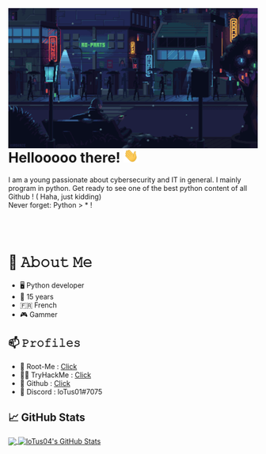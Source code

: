 
<img align='right' src="https://github.com/loTus04/loTus04/blob/main/img/Webp.net-resizeimage.gif">

# Hellooooo there! <img src="https://github.com/loTus04/loTus04/blob/main/img/wave.gif" width="30px">
I am a young passionate about cybersecurity and IT in general. I mainly program in python. Get ready to see one of the best python content of all Github !    ( Haha, just kidding)
</br>
Never forget: Python > * !
</br>
</br>
</br>
</br>

# :book: 𝙰𝚋𝚘𝚞𝚝 𝙼𝚎
- 🖥 Python developer
- 💼 15 years
- 🇫🇷 French
- 🎮 Gammer


## 📫 𝙿𝚛𝚘𝚏𝚒𝚕𝚎𝚜
- 🧠 Root-Me : [Click](https://www.root-me.org/loTus01)
- 👨‍💻 TryHackMe : [Click](https://tryhackme.com/p/loTus)
- 🖤 Github : [Click](https://github.com/loTus04)
- 💬 Discord : loTus01#7075

## &#x1f4c8; GitHub Stats

<a href="https://github.com/loTus04">
  <img align="center" src="https://github-readme-stats.vercel.app/api/top-langs/?username=loTus04&title_color=ff3855&text_color=30d5c8&icon_color=ffff00&bg_color=291b29" />
  
</a>

<a href="https://github.com/loTus04">
  <img align="center" src="https://github-readme-stats.vercel.app/api?username=loTus04&show_icons=true&line_height=27&count_private=true&title_color=ff3855&text_color=30d5c8&icon_color=ffff00&bg_color=291b29" alt="loTus04's GitHub Stats" />
</a>

